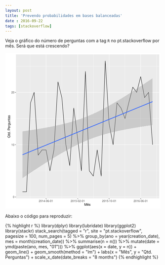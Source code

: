 ```yaml
---
layout: post
title: 'Prevendo probabilidades em bases balanceadas'
date : 2016-09-22
tags: [stackoverflow]
--- 
```




Veja o gráfico do número de perguntas com a tag `R` no pt.stackoverflow por mês.
Será que está crescendo?

![plot of chunk unnamed-chunk-1](/images/2016-09-22-stackoverflow-pt-r/unnamed-chunk-1-1.png)

Abaixo o código para reproduzir:


{% highlight r %}
library(dplyr)
library(lubridate)
library(ggplot2)
library(stackr)
stack_search(tagged = "r", site = "pt.stackoverflow", pagesize = 100, num_pages = 5) %>%
  group_by(ano = year(creation_date), mes = month(creation_date)) %>%
  summarise(n = n()) %>%
  mutate(date = ymd(paste(ano, mes, "01"))) %>%
  ggplot(aes(x = date, y = n)) + 
  geom_line() +
  geom_smooth(method = "lm") +
  labs(x = "Mês", y = "Qtd. Perguntas") + 
  scale_x_date(date_breaks = "8 months")
{% endhighlight %}

